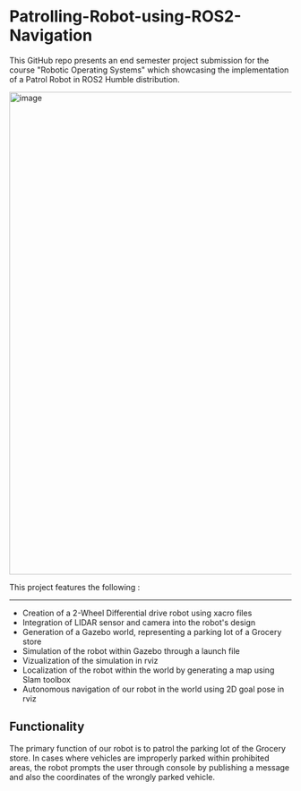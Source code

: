 # Patrolling-Robot-using-ROS2-Navigation
This GitHub repo presents an end semester project submission for the course "Robotic Operating Systems" which showcasing the implementation of a Patrol Robot in ROS2 Humble distribution.

<img width="1373" height="862" alt="image" src="https://github.com/user-attachments/assets/db2f8ae1-380d-4aac-be49-e2a5c2b0aaa7" />


This project features the following :
***
 * Creation of a 2-Wheel Differential drive robot using xacro files
 * Integration of LIDAR sensor and camera into the robot's design
 * Generation of a Gazebo world, representing a parking lot of a Grocery store
 * Simulation of the robot within Gazebo through a launch file
 * Vizualization of the simulation in rviz 
 * Localization of the robot within the world by generating a map using Slam toolbox
 * Autonomous navigation of our robot in the world using 2D goal pose in rviz

## Functionality
The primary function of our robot is to patrol the parking lot of the Grocery store. In  cases where vehicles are improperly parked within prohibited areas, the robot prompts the user through console by publishing a message and also the coordinates of the wrongly parked vehicle.
